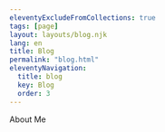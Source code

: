 ```yaml
---
eleventyExcludeFromCollections: true
tags: [page]
layout: layouts/blog.njk
lang: en
title: Blog
permalink: "blog.html"
eleventyNavigation:
  title: blog
  key: Blog
  order: 3
---
```


About Me

